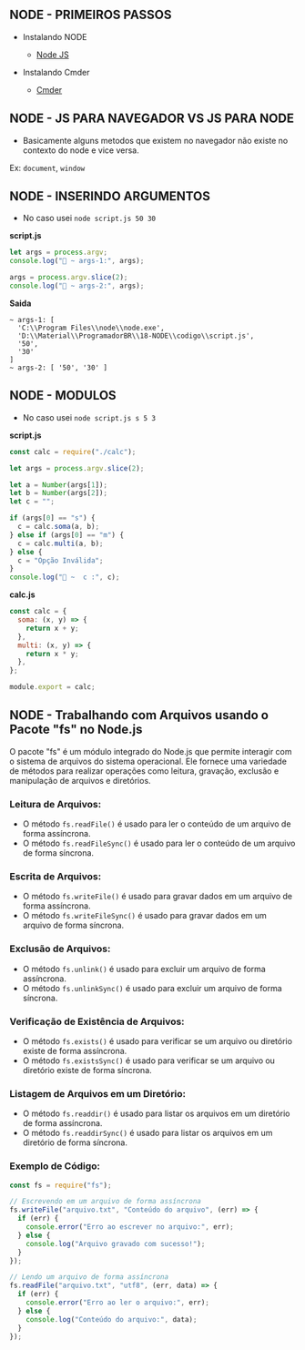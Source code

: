 ## NODE - PRIMEIROS PASSOS

- Instalando NODE

  - [Node JS](https://nodejs.org/en)

- Instalando Cmder
  - [Cmder](https://cmder.app)

## NODE - JS PARA NAVEGADOR **VS** JS PARA NODE

- Basicamente alguns metodos que existem no navegador não existe no contexto do node e vice versa.

Ex: `document`, `window`

## NODE - INSERINDO ARGUMENTOS

- No caso usei `node script.js 50 30`

**script.js**

```javascript
let args = process.argv;
console.log("🚀 ~ args-1:", args);

args = process.argv.slice(2);
console.log("🚀 ~ args-2:", args);
```

**Saida**

```
~ args-1: [
  'C:\\Program Files\\node\\node.exe',
  'D:\\Material\\ProgramadorBR\\18-NODE\\codigo\\script.js',
  '50',
  '30'
]
~ args-2: [ '50', '30' ]
```

## NODE - MODULOS

- No caso usei `node script.js s 5 3`

**script.js**

```javascript
const calc = require("./calc");

let args = process.argv.slice(2);

let a = Number(args[1]);
let b = Number(args[2]);
let c = "";

if (args[0] == "s") {
  c = calc.soma(a, b);
} else if (args[0] == "m") {
  c = calc.multi(a, b);
} else {
  c = "Opção Inválida";
}
console.log("🚀 ~  c :", c);
```

**calc.js**

```javascript
const calc = {
  soma: (x, y) => {
    return x + y;
  },
  multi: (x, y) => {
    return x * y;
  },
};

module.export = calc;
```

## NODE - Trabalhando com Arquivos usando o Pacote "fs" no Node.js

O pacote "fs" é um módulo integrado do Node.js que permite interagir com o sistema de arquivos do sistema operacional. Ele fornece uma variedade de métodos para realizar operações como leitura, gravação, exclusão e manipulação de arquivos e diretórios.

### Leitura de Arquivos:

- O método `fs.readFile()` é usado para ler o conteúdo de um arquivo de forma assíncrona.
- O método `fs.readFileSync()` é usado para ler o conteúdo de um arquivo de forma síncrona.

### Escrita de Arquivos:

- O método `fs.writeFile()` é usado para gravar dados em um arquivo de forma assíncrona.
- O método `fs.writeFileSync()` é usado para gravar dados em um arquivo de forma síncrona.

### Exclusão de Arquivos:

- O método `fs.unlink()` é usado para excluir um arquivo de forma assíncrona.
- O método `fs.unlinkSync()` é usado para excluir um arquivo de forma síncrona.

### Verificação de Existência de Arquivos:

- O método `fs.exists()` é usado para verificar se um arquivo ou diretório existe de forma assíncrona.
- O método `fs.existsSync()` é usado para verificar se um arquivo ou diretório existe de forma síncrona.

### Listagem de Arquivos em um Diretório:

- O método `fs.readdir()` é usado para listar os arquivos em um diretório de forma assíncrona.
- O método `fs.readdirSync()` é usado para listar os arquivos em um diretório de forma síncrona.

### Exemplo de Código:

```javascript
const fs = require("fs");

// Escrevendo em um arquivo de forma assíncrona
fs.writeFile("arquivo.txt", "Conteúdo do arquivo", (err) => {
  if (err) {
    console.error("Erro ao escrever no arquivo:", err);
  } else {
    console.log("Arquivo gravado com sucesso!");
  }
});

// Lendo um arquivo de forma assíncrona
fs.readFile("arquivo.txt", "utf8", (err, data) => {
  if (err) {
    console.error("Erro ao ler o arquivo:", err);
  } else {
    console.log("Conteúdo do arquivo:", data);
  }
});
```
